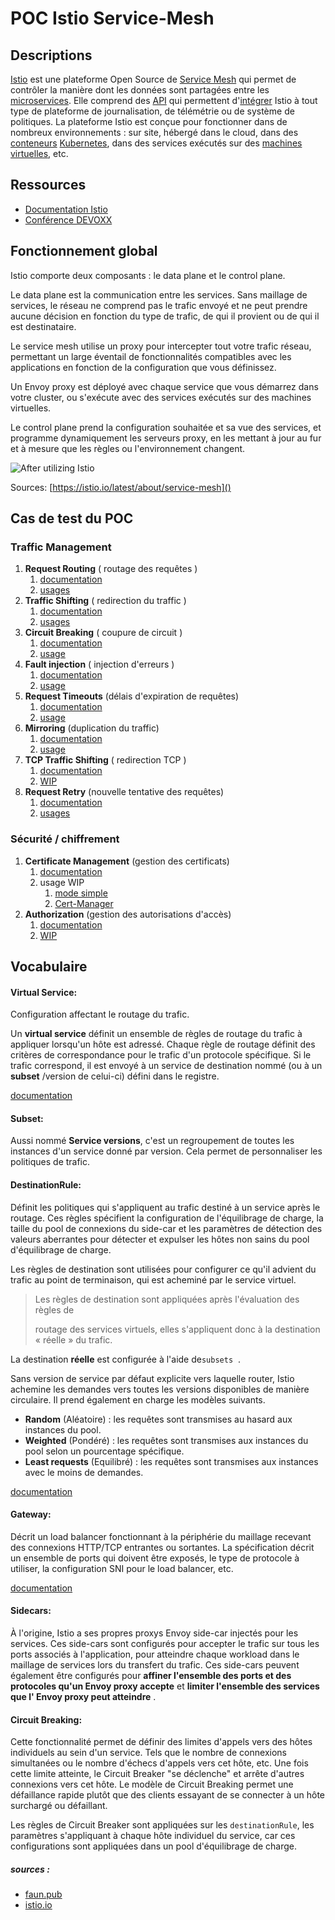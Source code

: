 # POC Istio Service-Mesh

## Descriptions

[Istio](https://istio.io/) est une plateforme Open Source de [Service Mesh](https://www.redhat.com/fr/topics/microservices/what-is-a-service-mesh) qui permet de contrôler la manière dont les données sont partagées entre les [microservices](https://www.redhat.com/fr/topics/microservices/what-are-microservices). Elle comprend des [API](https://www.redhat.com/fr/topics/api/what-are-application-programming-interfaces) qui permettent d'[intégrer](https://www.redhat.com/fr/topics/integration/what-is-integration) Istio à tout type de plateforme de journalisation, de télémétrie ou de système de politiques. La plateforme Istio est conçue pour fonctionner dans de nombreux environnements : sur site, hébergé dans le cloud, dans des [conteneurs](https://www.redhat.com/fr/topics/containers) [Kubernetes](https://www.redhat.com/fr/topics/containers/what-is-kubernetes), dans des services exécutés sur des [machines virtuelles](https://www.redhat.com/fr/topics/virtualization/what-is-a-virtual-machine), etc.

## Ressources

* [Documentation Istio](https://istio.io/latest/docs/)
* [Conférence DEVOXX](https://www.youtube.com/watch?v=03m9KsI7EtI)

## Fonctionnement global

Istio comporte deux composants : le data plane et le control plane.

Le data plane est la communication entre les services. Sans maillage de services, le réseau ne comprend pas le trafic envoyé et ne peut prendre aucune décision en fonction du type de trafic, de qui il provient ou de qui il est destinataire.

Le service mesh utilise un proxy pour intercepter tout votre trafic réseau, permettant un large éventail de fonctionnalités compatibles avec les applications en fonction de la configuration que vous définissez.

Un Envoy proxy est déployé avec chaque service que vous démarrez dans votre cluster, ou s'exécute avec des services exécutés sur des machines virtuelles.

Le control plane prend la configuration souhaitée et sa vue des services, et programme dynamiquement les serveurs proxy, en les mettant à jour au fur et à mesure que les règles ou l'environnement changent.

![After utilizing Istio](https://istio.io/latest/img/service-mesh.svg)

Sources:  [https://istio.io/latest/about/service-mesh]()

## Cas de test du POC

### Traffic Management

1. **Request Routing** ( routage des requêtes )
   1. [documentation](https://istio.io/latest/docs/tasks/traffic-management/request-routing/)
   2. [usages](./TrafficManagement/RequestRouting/requestRouting.md)
2. **Traffic Shifting** ( redirection du traffic )
   1. [documentation](https://istio.io/latest/docs/tasks/traffic-management/traffic-shifting/)
   2. [usages](./TrafficManagement/TrafficShifting/trafficShifting.md)
3. **Circuit Breaking** ( coupure de circuit )
   1. [documentation](https://istio.io/latest/docs/tasks/traffic-management/circuit-breaking/https:/)
   2. [usage](./TrafficManagement/CircuitBreaking/circuitBreaking.md)
4. **Fault injection** ( injection d'erreurs )
   1. [documentation](https://istio.io/latest/docs/tasks/traffic-management/fault-injection/)
   2. [usage](TrafficManagement/FaultInjection/faultInjection.md)
5. **Request Timeouts** (délais d'expiration de requêtes)
   1. [documentation](https://istio.io/latest/docs/tasks/traffic-management/request-timeouts/)
   2. [usage](./TrafficManagement/RequestTimeouts/requestsTimeOuts.md)
6. **Mirroring** (duplication du traffic)
   1. [documentation](https://istio.io/latest/docs/tasks/traffic-management/mirroring/)
   2. [usage](./TrafficManagement/Mirroring/mirroring.md)
7. **TCP Traffic Shifting** ( redirection TCP )
   1. [documentation](https://istio.io/latest/docs/tasks/traffic-management/tcp-traffic-shifting/)
   2. [WIP](./TrafficManagement/TCPTrafficShifting/tcpTrafficShifting.md)
8. **Request Retry** (nouvelle tentative des requêtes)
   1. [documentation](https://istio.io/latest/docs/concepts/traffic-management/#retries)
   2. [usages](./TrafficManagement/RequestRetry/retry.md)

### Sécurité / chiffrement

1. **Certificate Management** (gestion des certificats)
   1. [documentation](https://istio.io/latest/docs/tasks/security/cert-management/)
   2. usage WIP
      1. [mode simple](./Securite/CertificateManagement/Standalone/standaloneTls.md)
      2. [Cert-Manager](./Securite/CertificateManagement/WithCert-manager/tlsWithCertManager.md)
2. **Authorization** (gestion des autorisations d'accès)
   1. [documentation](https://istio.io/latest/docs/tasks/security/authorization/)
   2. [WIP](./Securite/Authorization/authorization.md)

## Vocabulaire

#### Virtual Service:

Configuration affectant le routage du trafic.

Un **virtual service** définit un ensemble de règles de routage du trafic à appliquer lorsqu'un hôte est adressé. Chaque règle de routage définit des critères de correspondance pour le trafic d'un protocole spécifique. Si le trafic correspond, il est envoyé à un service de destination nommé (ou à un **subset** /version de celui-ci) défini dans le registre.

[documentation](https://istio.io/latest/docs/reference/config/networking/virtual-service/)

#### Subset:

Aussi nommé **Service versions**, c'est un regroupement de toutes les instances d'un service donné par version. Cela permet de personnaliser les politiques de trafic.

#### DestinationRule:

Définit les politiques qui s'appliquent au trafic destiné à un service après le routage. Ces règles spécifient la configuration de l'équilibrage de charge, la taille du pool de connexions du side-car et les paramètres de détection des valeurs aberrantes pour détecter et expulser les hôtes non sains du pool d'équilibrage de charge.

Les règles de destination sont utilisées pour configurer ce qu'il advient du trafic au point de terminaison, qui est acheminé par le service virtuel.

> Les règles de destination sont appliquées après l'évaluation des règles de
>
> routage des services virtuels, elles s'appliquent donc à la destination « réelle » du trafic.

La destination **réelle** est configurée à l'aide de`subsets`  .

Sans version de service par défaut explicite vers laquelle router, Istio achemine les demandes vers toutes les versions disponibles de manière circulaire. Il prend également en charge les modèles suivants.

* **Random** (Aléatoire) : les requêtes sont transmises au hasard aux instances du pool.
* **Weighted** (Pondéré) : les requêtes sont transmises aux instances du pool selon un pourcentage spécifique.
* **Least requests** (Equilibré) : les requêtes sont transmises aux instances avec le moins de demandes.

[documentation](https://istio.io/latest/docs/reference/config/networking/destination-rule/)

#### Gateway:

Décrit un load balancer fonctionnant à la périphérie du maillage recevant des connexions HTTP/TCP entrantes ou sortantes. La spécification décrit un ensemble de ports qui doivent être exposés, le type de protocole à utiliser, la configuration SNI pour le load balancer, etc.

[documentation](https://istio.io/latest/docs/reference/config/networking/gateway/)

#### Sidecars:

À l'origine, Istio a ses propres proxys Envoy side-car injectés pour les services. Ces side-cars sont configurés pour accepter le trafic sur tous les ports associés à l'application, pour atteindre chaque workload dans le maillage de services lors du transfert du trafic. Ces side-cars peuvent également être configurés pour **affiner l'ensemble des ports et des protocoles qu'un Envoy proxy accepte** et **limiter l'ensemble des services que l' Envoy proxy peut atteindre** .

#### Circuit Breaking:

Cette fonctionnalité permet de définir des limites d'appels vers des hôtes individuels au sein d'un service. Tels que le nombre de connexions simultanées ou le nombre d'échecs d'appels vers cet hôte, etc. Une fois cette limite atteinte, le Circuit Breaker "se déclenche" et arrête d'autres connexions vers cet hôte. Le modèle de Circuit Breaking permet une défaillance rapide plutôt que des clients essayant de se connecter à un hôte surchargé ou défaillant.

Les règles de Circuit Breaker sont appliquées sur les `destinationRule`, les paramètres s'appliquant à chaque hôte individuel du service, car ces configurations sont appliquées dans un pool d'équilibrage de charge.

##### sources :

* [faun.pub](https://faun.pub/istio-step-by-step-part-13-istio-traffic-management-istio-core-features-e513bfd66fb4)
* [istio.io](https://istio.io/latest/docs/)
